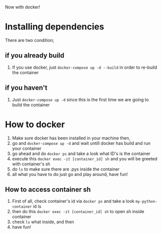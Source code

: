 Now with docker!

# Installing dependencies
There are two condition;
## if you already build
1. If you use docker, just `docker-compose up -d --build` in order to re-build the container
## if you haven't
1. Just `docker-compose up -d` since this is the first time we are going to build the container

# How to docker
1. Make sure docker has been installed in your machine then,
2. go and `docker-compose up -d` and wait untill docker has build and run your container
3. go ahead and do `docker ps` and take a look what ID's is the container
4. execute this `docker exec -it [container_id] sh` and you will be greeted with container's sh
5. do `ls` to make sure there are .pys inside the container
6. all what you have to do just go and play around, have fun!

## How to access container sh
1. First of all, check container's id via `docker ps` and take a look `my-python-container` id is
2. then do this `docker exec -it [container_id] sh` to open sh inside container
3. check `ls` what inside, and then
4. have fun!
